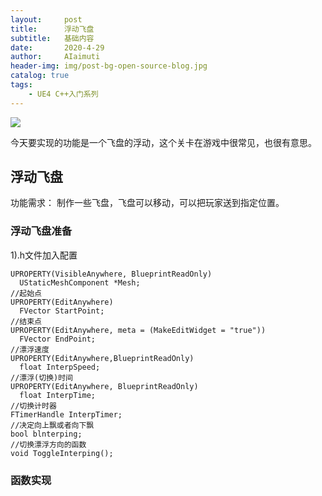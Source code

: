 ```yaml
---
layout:     post
title:      浮动飞盘
subtitle:   基础内容
date:       2020-4-29
author:     AIaimuti
header-img: img/post-bg-open-source-blog.jpg
catalog: true
tags:
    - UE4 C++入门系列
---
```

![](https://github.com/AIaimuti/aiaimuti.github.io/blob/master/Video/FloatPlatform.gif)

今天要实现的功能是一个飞盘的浮动，这个关卡在游戏中很常见，也很有意思。
## 浮动飞盘
功能需求： 制作一些飞盘，飞盘可以移动，可以把玩家送到指定位置。
### 浮动飞盘准备
1).h文件加入配置
```
UPROPERTY(VisibleAnywhere, BlueprintReadOnly)
  UStaticMeshComponent *Mesh;
//起始点
UPROPERTY(EditAnywhere)
  FVector StartPoint;
//结束点
UPROPERTY(EditAnywhere, meta = (MakeEditWidget = "true"))
  FVector EndPoint;
//漂浮速度
UPROPERTY(EditAnywhere,BlueprintReadOnly)
  float InterpSpeed;
//漂浮(切换)时间
UPROPERTY(EditAnywhere, BlueprintReadOnly)
  float InterpTime;
//切换计时器
FTimerHandle InterpTimer;
//决定向上飘或者向下飘
bool blnterping;
//切换漂浮方向的函数
void ToggleInterping();

```
### 函数实现

